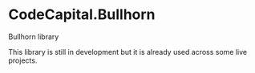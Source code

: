 # CodeCapital.Bullhorn

Bullhorn library

This library is still in development but it is already used across some live projects.


